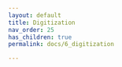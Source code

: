 ```yaml
---
layout: default
title: Digitization
nav_order: 25
has_children: true
permalink: docs/6_digitization

---
```



